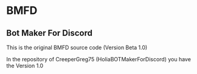 # BMFD
## Bot Maker For Discord

This is the original BMFD source code (Version Beta 1.0)

In the repository of CreeperGreg75 (HoliaBOTMakerForDiscord) you have the Version 1.0
